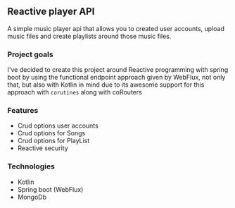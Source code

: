 ## Reactive player API
A simple music player api that allows you to created user accounts,
upload music files and create playlists around those music files.

### Project goals
I've decided to create this project around Reactive programming
with spring boot by using the functional endpoint approach given
by WebFlux, not only that, but also with Kotlin in mind due to its awesome
support for this approach with `corutines` along with coRouters

### Features
- Crud options user accounts
- Crud options for Songs
- Crud options for PlayList
- Reactive security

### Technologies
- Kotlin
- Spring boot (WebFlux)  
- MongoDb